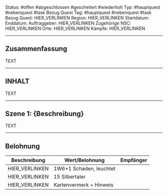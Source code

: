 Status: #offen #abgeschlossen #gescheitert #wiederholt
Typ: #hauptquest #nebenquest #task 
Bezug Quest Tag: #hauptquest #nebenquest #task
Bezug Quest: HIER_VERLINKEN
Region: HIER_VERLINKEN
Startdatum: 
Enddatum: 
Auftraggeber: HIER_VERLINKEN
Zugehörige NSC: HIER_VERLINKEN
Orte: HIER_VERLINKEN
Kämpfe: HIER_VERLINKEN

---

## Zusammenfassung
TEXT

---
## INHALT
TEXT

---

## Szene 1: {Beschreibung}
TEXT

---

## Belohnung

| Beschreibung   | Wert/Belohnung          | Empfänger |
| -------------- | ----------------------- | --------- |
| HIER_VERLINKEN | 1W6+1 Schaden, leuchtet |           |
| HIER_VERLINKEN | 15 Silbertaler          |           |
| HIER_VERLINKEN | Kartenvermerk + Hinweis |           |
